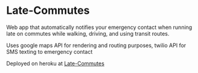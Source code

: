 # Late-Commutes
Web app that automatically notifies your emergency contact when running late on commutes while walking, driving, and using transit routes. 

Uses google maps API for rendering and routing purposes, twilio API for SMS texting to emergency contact

Deployed on heroku at <a href="http://bit.ly/walksafenyc">Late-Commutes</a>



